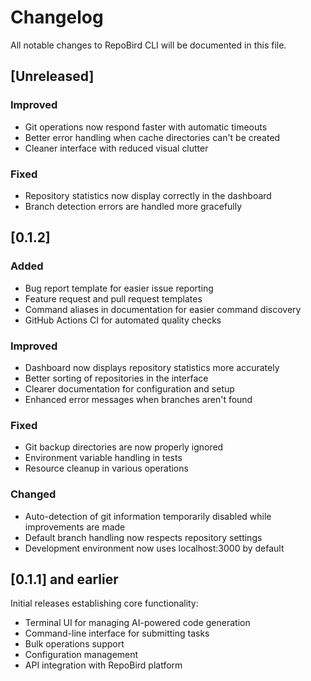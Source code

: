 # Changelog

All notable changes to RepoBird CLI will be documented in this file.

## [Unreleased]

### Improved
- Git operations now respond faster with automatic timeouts
- Better error handling when cache directories can't be created
- Cleaner interface with reduced visual clutter

### Fixed
- Repository statistics now display correctly in the dashboard
- Branch detection errors are handled more gracefully

## [0.1.2]

### Added
- Bug report template for easier issue reporting
- Feature request and pull request templates
- Command aliases in documentation for easier command discovery
- GitHub Actions CI for automated quality checks

### Improved
- Dashboard now displays repository statistics more accurately
- Better sorting of repositories in the interface
- Clearer documentation for configuration and setup
- Enhanced error messages when branches aren't found

### Fixed
- Git backup directories are now properly ignored
- Environment variable handling in tests
- Resource cleanup in various operations

### Changed
- Auto-detection of git information temporarily disabled while improvements are made
- Default branch handling now respects repository settings
- Development environment now uses localhost:3000 by default

## [0.1.1] and earlier

Initial releases establishing core functionality:
- Terminal UI for managing AI-powered code generation
- Command-line interface for submitting tasks
- Bulk operations support
- Configuration management
- API integration with RepoBird platform